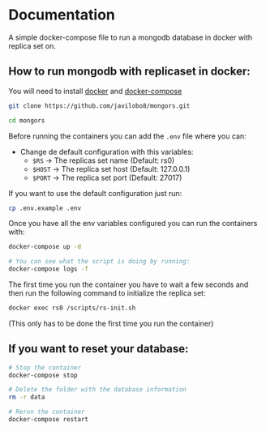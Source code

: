 # Documentation
A simple docker-compose file to run a mongodb database in docker with replica set on.
## How to run mongodb with replicaset in docker:
You will need to install [docker]('https://www.docker.com/products/docker-desktop') and [docker-compose]('https://docs.docker.com/compose/install/')

```zsh
git clone https://github.com/javilobo8/mongors.git

cd mongors
```
Before running the containers you can add the `.env` file where you can:
- Change de default configuration with this variables:
  - `$RS` -> The replicas set name (Default: rs0)
  - `$HOST` -> The replica set host (Default: 127.0.0.1)
  - `$PORT` -> The replica set port (Default: 27017)

If you want to use the default configuration just run:
```zsh
cp .env.example .env
```

Once you have all the env variables configured you can run the containers with:
```zsh
docker-compose up -d

# You can see what the script is doing by running:
docker-compose logs -f
```
The first time you run the container you have to wait a few seconds and then run the following command to initialize the replica set:
```zsh
docker exec rs0 /scripts/rs-init.sh
```
(This only has to be done the first time you run the container)

## If you want to reset your database:
```zsh
# Stop the container
docker-compose stop

# Delete the folder with the database information
rm -r data

# Rerun the container
docker-compose restart
```
